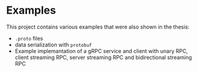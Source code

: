 # Examples

This project contains various examples that were also shown in the thesis:
- `.proto` files
- data serialization with `protobuf`
- Example implemantation of a gRPC service and client with unary RPC, client streaming RPC, server streaming RPC and bidirectional streaming RPC